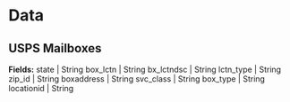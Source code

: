 # Data

## USPS Mailboxes

**Fields:**
state | String
box_lctn | String
bx_lctndsc | String
lctn_type | String
zip_id | String
boxaddress | String
svc_class | String
box_type | String
locationid | String

